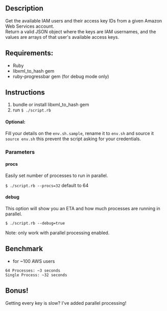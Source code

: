 ## Description

Get the available IAM users and their access key IDs from a given Amazon Web Services account.  
Return a valid JSON object where the keys are IAM usernames, and the values are arrays of that user's available access keys. 

## Requirements:

- Ruby
- libxml_to_hash gem
- ruby-progressbar gem (for debug mode only)

## Instructions
1) bundle or install libxml_to_hash gem
2) run `$ ./script.rb`

#### Optional:
Fill your details on the `env.sh.sample`, rename it to `env.sh` and source it `source env.sh` this prevent the script asking for your credentials.


### Parameters
#### procs
Easily set number of processes to run in parallel.

`$ ./script.rb --procs=32` default to 64

#### debug
This option will show you an ETA and how much processes are running in parallel.

`$ ./script.rb --debug=true`

Note: only work with parallel processing enabled.


## Benchmark
- for ~100 AWS users

```
64 Processes: ~3 seconds
Single Process: ~32 seconds
```

## Bonus!
Getting every key is slow? I've added parallel processing!
